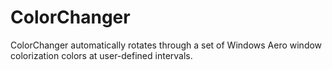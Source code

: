 # ColorChanger

ColorChanger automatically rotates through a set of Windows Aero window
colorization colors at user-defined intervals.
